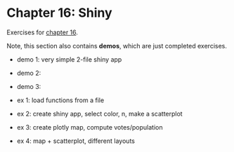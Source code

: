 # Chapter 16: Shiny
Exercises for [chapter 16](https://info201.github.io/shiny.html).

Note, this section also contains **demos**, which are just completed
exercises. 

* demo 1: very simple 2-file shiny app
* demo 2:
* demo 3:

* ex 1: load functions from a file
* ex 2: create shiny app, select color, n, make a scatterplot
* ex 3: create plotly map, compute votes/population
* ex 4: map + scatterplot, different layouts
